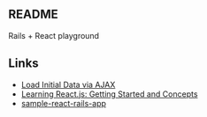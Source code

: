 ## README

Rails + React playground

## Links

* [Load Initial Data via AJAX](http://facebook.github.io/react/tips/initial-ajax.html)
* [Learning React.js: Getting Started and Concepts](http://scotch.io/tutorials/learning-react-getting-started-and-concepts)
* [sample-react-rails-app](https://github.com/bensmithett/sample-react-rails-app)

